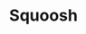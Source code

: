 ---
title: 'Squoosh'
description: 'Squoosh can reduce file size and maintain high quality.'
link: 'https://squoosh.app/'
imageURL: 'https://res.cloudinary.com/dc6mrv5cb/image/upload/v1718794401/personal-resources/images/squoosh.app__koe8yl_xou110.webp'
---
